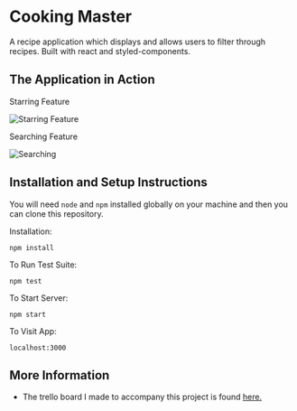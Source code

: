 # Cooking Master

A recipe application which displays and allows users to filter through recipes. Built with react and styled-components. 

## The Application in Action

Starring Feature

![Starring Feature](https://i.imgur.com/8n2IH4t.gif)

Searching Feature

![Searching](https://i.imgur.com/6O9g5TE.gif)

## Installation and Setup Instructions

You will need `node` and `npm` installed globally on your machine and then you can clone this repository.  

Installation:

`npm install`  

To Run Test Suite:  

`npm test`  

To Start Server:

`npm start`  

To Visit App:

`localhost:3000`  

## More Information

  - The trello board I made to accompany this project is found <a href="https://trello.com/b/DW9VZ39X/%F0%9F%91%A9%F0%9F%8F%BB%F0%9F%8D%B3cooking-master" target="_blank">here.</a>


